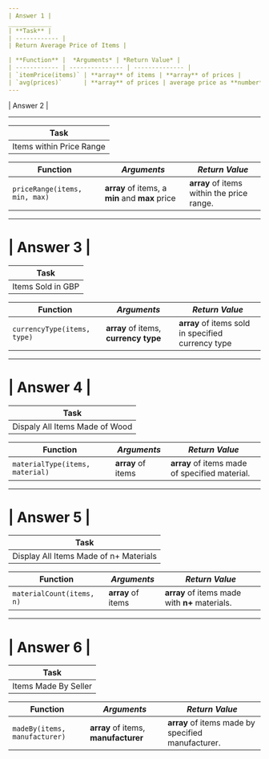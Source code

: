 ```yaml
---
| Answer 1 |
____________
| **Task** |
| ------------ |
| Return Average Price of Items |

| **Function** |  *Arguments* | *Return Value* |
| ------------ | --------------- | -------------- |
| `itemPrice(items)` | **array** of items | **array** of prices |
| `avg(prices)`      | **array** of prices | average price as **number** |
---
```

| Answer 2 |
____________
| **Task** |
| ------------ |
| Items within Price Range |

| **Function** |  *Arguments* | *Return Value* |
| ------------ | --------------- | -------------- |
| `priceRange(items, min, max)` | **array** of items, a **min** and **max** price | **array** of items within the price range. |
---
| Answer 3 |
============
| **Task** |
| ------------ |
| Items Sold in GBP |

| **Function** |  *Arguments* | *Return Value* |
| ------------ | --------------- | -------------- |
| `currencyType(items, type)` | **array** of items, **currency type** |**array** of items sold in specified currency type |
---
| Answer 4 |
============
| **Task** |
| ------------ |
| Dispaly All Items Made of Wood |

| **Function** |  *Arguments* | *Return Value* |
| ------------ | --------------- | -------------- |
| `materialType(items, material)` | **array** of items | **array** of items made of specified material. |
---
| Answer 5 |
============
| **Task** |
| ------------ |
| Display All Items Made of n+ Materials |

| **Function** |  *Arguments* | *Return Value* |
| ------------ | --------------- | -------------- |
| `materialCount(items, n)` | **array** of items | **array** of items made with **n+** materials. |
---
| Answer 6 |
============
| **Task** |
| ------------ |
| Items Made By Seller |

| **Function** |  *Arguments* | *Return Value* |
| ------------ | --------------- | -------------- |
| `madeBy(items, manufacturer)` | **array** of items, **manufacturer** | **array** of items made by specified manufacturer. |
